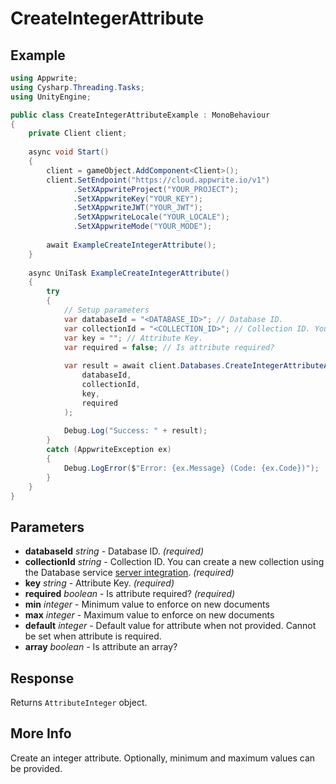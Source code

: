 # CreateIntegerAttribute

## Example

```csharp
using Appwrite;
using Cysharp.Threading.Tasks;
using UnityEngine;

public class CreateIntegerAttributeExample : MonoBehaviour
{
    private Client client;
    
    async void Start()
    {
        client = gameObject.AddComponent<Client>();
        client.SetEndpoint("https://cloud.appwrite.io/v1")
              .SetXAppwriteProject("YOUR_PROJECT");
              .SetXAppwriteKey("YOUR_KEY");
              .SetXAppwriteJWT("YOUR_JWT");
              .SetXAppwriteLocale("YOUR_LOCALE");
              .SetXAppwriteMode("YOUR_MODE");
        
        await ExampleCreateIntegerAttribute();
    }
    
    async UniTask ExampleCreateIntegerAttribute()
    {
        try
        {
            // Setup parameters
            var databaseId = "<DATABASE_ID>"; // Database ID.
            var collectionId = "<COLLECTION_ID>"; // Collection ID. You can create a new collection using the Database service [server integration](https://appwrite.io/docs/server/databases#databasesCreateCollection).
            var key = ""; // Attribute Key.
            var required = false; // Is attribute required?
            
            var result = await client.Databases.CreateIntegerAttributeAsync(
                databaseId,
                collectionId,
                key,
                required
            );
            
            Debug.Log("Success: " + result);
        }
        catch (AppwriteException ex)
        {
            Debug.LogError($"Error: {ex.Message} (Code: {ex.Code})");
        }
    }
}
```

## Parameters

- **databaseId** *string* - Database ID. *(required)*
- **collectionId** *string* - Collection ID. You can create a new collection using the Database service [server integration](https://appwrite.io/docs/server/databases#databasesCreateCollection). *(required)*
- **key** *string* - Attribute Key. *(required)*
- **required** *boolean* - Is attribute required? *(required)*
- **min** *integer* - Minimum value to enforce on new documents
- **max** *integer* - Maximum value to enforce on new documents
- **default** *integer* - Default value for attribute when not provided. Cannot be set when attribute is required.
- **array** *boolean* - Is attribute an array?

## Response

Returns `AttributeInteger` object.
## More Info

Create an integer attribute. Optionally, minimum and maximum values can be provided.

